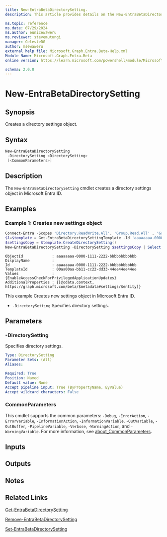 ```yaml
---
title: New-EntraBetaDirectorySetting.
description: This article provides details on the New-EntraBetaDirectorySetting command.

ms.topic: reference
ms.date: 07/29/2024
ms.author: eunicewaweru
ms.reviewer: stevemutungi
manager: CelesteDG
author: msewaweru
external help file: Microsoft.Graph.Entra.Beta-Help.xml
Module Name: Microsoft.Graph.Entra.Beta
online version: https://learn.microsoft.com/powershell/module/Microsoft.Graph.Entra.Beta/New-EntraBetaDirectorySetting

schema: 2.0.0
---
```


# New-EntraBetaDirectorySetting

## Synopsis

Creates a directory settings object.

## Syntax

```powershell
New-EntraBetaDirectorySetting 
 -DirectorySetting <DirectorySetting> 
 [<CommonParameters>]
```

## Description

The `New-EntraBetaDirectorySetting` cmdlet creates a directory settings object in Microsoft Entra ID.

## Examples

### Example 1: Creates new settings object

```powershell
Connect-Entra -Scopes 'Directory.ReadWrite.All', 'Group.Read.All' , 'Group.ReadWrite.All'
$l=$template = Get-EntraBetaDirectorySettingTemplate -Id 'aaaaaaaa-0000-1111-2222-bbbbbbbbbbbb'
$settingsCopy = $template.CreateDirectorySetting()
New-EntraBetaDirectorySetting -DirectorySetting $settingsCopy | Select *
```

```Output
ObjectId             : aaaaaaaa-0000-1111-2222-bbbbbbbbbbbb
DisplayName          :
Id                   : aaaaaaaa-0000-1111-2222-bbbbbbbbbbbb
TemplateId           : 00aa00aa-bb11-cc22-dd33-44ee44ee44ee
Values               : {EnableAccessCheckForPrivilegedApplicationUpdates}
AdditionalProperties : {[@odata.context, https://graph.microsoft.com/beta/$metadata#settings/$entity]}
```

This example Creates new settings object in Microsoft Entra ID.

- `-DirectorySetting` Specifies directory settings.

## Parameters

### -DirectorySetting

Specifies directory settings.

```yaml
Type: DirectorySetting
Parameter Sets: (All)
Aliases:

Required: True
Position: Named
Default value: None
Accept pipeline input: True (ByPropertyName, ByValue)
Accept wildcard characters: False
```

### CommonParameters

This cmdlet supports the common parameters: `-Debug`, `-ErrorAction`, `-ErrorVariable`, `-InformationAction`, `-InformationVariable`, `-OutVariable`, `-OutBuffer`, `-PipelineVariable`, `-Verbose`, `-WarningAction`, and `-WarningVariable`. For more information, see [about_CommonParameters](https://go.microsoft.com/fwlink/?LinkID=113216).

## Inputs

## Outputs

## Notes

## Related Links

[Get-EntraBetaDirectorySetting](Get-EntraBetaDirectorySetting.md)

[Remove-EntraBetaDirectorySetting](Remove-EntraBetaDirectorySetting.md)

[Set-EntraBetaDirectorySetting](Set-EntraBetaDirectorySetting.md)
